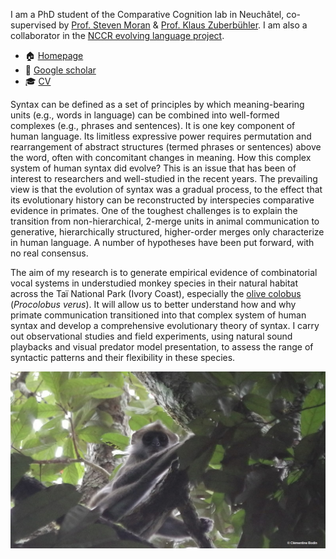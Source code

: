 I am a PhD student of the Comparative Cognition lab in Neuchâtel,  co-supervised by [Prof. Steven Moran](https://www.unine.ch/evolang/home/team/steven-moran.html) & [Prof. Klaus Zuberbühler](https://www.unine.ch/biologie/en/home/collaborators/laboratoire-de-cognition-compare/klaus-zuberbuhler.html). I am also a collaborator in the [NCCR evolving language project](https://evolvinglanguage.ch/).

- 🏠 [Homepage](https://www.unine.ch/biologie/en/home/collaborators/laboratoire-de-cognition-compare/quentin-gallot.html)
- 📰 [Google scholar](https://scholar.google.com/citations?user=q7wp10UAAAAJ&hl=fr&oi=ao)
- 🎓 [CV](Quentin_Gallot_CV.pdf)

Syntax can be defined as a set of principles by which meaning-bearing units (e.g., words in language) can be combined into well-formed complexes (e.g., phrases and sentences). It is one key component of human language. Its limitless expressive power requires permutation and rearrangement of abstract structures (termed phrases or sentences) above the word, often with concomitant changes in meaning. How this complex system of human syntax did evolve? This is an issue that has been of interest to researchers and well-studied in the recent years. The prevailing view is that the evolution of syntax was a gradual process, to the effect that its evolutionary history can be reconstructed by interspecies comparative evidence in primates. One of the toughest challenges is to explain the transition from non-hierarchical, 2-merge units in animal communication to generative, hierarchically structured, higher-order merges only characterize in human language. A number of hypotheses have been put forward, with no real consensus.

The aim of my research is to generate empirical evidence of combinatorial vocal systems in understudied monkey species in their natural habitat across the Taï National Park (Ivory Coast), especially the [olive colobus](https://en.wikipedia.org/wiki/Olive_colobus) (*Procolobus verus*). It will allow us to better understand how and why primate communication transitioned into that complex system of human syntax and develop a comprehensive evolutionary theory of syntax. I carry out observational studies and field experiments, using natural sound playbacks and visual predator model presentation, to assess the range of syntactic patterns and their flexibility in these species.

![Olive colobus](https://github.com/QuentinGallot/QuentinGallot/blob/main/olive_colobus_QuentinGallot.png?raw=true)
